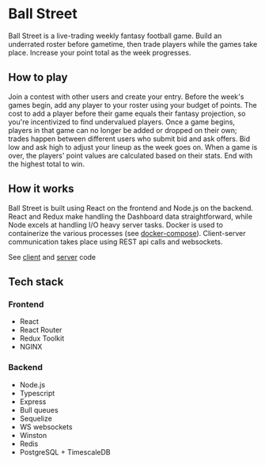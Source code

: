 # Ball Street

Ball Street is a live-trading weekly fantasy football game. Build an underrated roster before gametime, then trade players while the games take place. Increase your point total as the week progresses.

## How to play

Join a contest with other users and create your entry. Before the week's games begin, add any player to your roster using your budget of points. The cost to add a player before their game equals their fantasy projection, so you're incentivized to find undervalued players. Once a game begins, players in that game can no longer be added or dropped on their own; trades happen between different users who submit bid and ask offers. Bid low and ask high to adjust your lineup as the week goes on. When a game is over, the players' point values are calculated based on their stats. End with the highest total to win.

## How it works

Ball Street is built using React on the frontend and Node.js on the backend. React and Redux make handling the Dashboard data straightforward, while Node excels at handling I/O heavy server tasks. Docker is used to containerize the various processes (see [docker-compose](docker-compose.yml)). Client-server communication takes place using REST api calls and websockets.

See [client](client) and [server](server) code

## Tech stack

### Frontend
* React
* React Router
* Redux Toolkit
* NGINX

### Backend
* Node.js
* Typescript
* Express
* Bull queues
* Sequelize
* WS websockets
* Winston
* Redis
* PostgreSQL + TimescaleDB